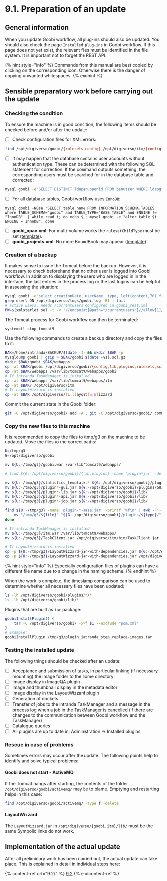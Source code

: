 # 9.1. Preparation of an update

## General information

When you update Goobi workflow, all plug-ins should also be updated. You should also check the page `Installed plug-ins` in Goobi workflow. If this page does not yet exist, the relevant files must be identified in the file system. It is important not to forget the REST API.

{% hint style="info" %}
Commands from this manual are best copied by clicking on the corresponding icon. Otherwise there is the danger of copying unwanted whitespaces.
{% endhint %}

## Sensible preparatory work before carrying out the update

### Checking the condition

To ensure the machine is in good condition, the following items should be checked before and/or after the update:

* [ ] Check configuration files for XML errors:

```bash
find /opt/digiverso/goobi/{rulesets,config} /opt/digiverso/itm/{config,templates} /etc/tomcat9  -name "*.xml" -exec xmllint --noout {} \;
```

* [ ] It may happen that the database contains user accounts without authentication type. These can be determined with the following SQL statement for correction. If the command outputs something, the corresponding users must be searched for in the database table and corrected:

```bash
mysql goobi -e'SELECT DISTINCT ldapgruppenid FROM benutzer WHERE ldapgruppenid NOT IN (SELECT ldapgruppenid FROM ldapgruppen) OR ldapgruppenid IS NULL'
```

* [ ] For all database tables, Goobi workflow uses `InnoDB`:

```
mysql goobi -NBse 'SELECT table_name FROM INFORMATION_SCHEMA.TABLES where TABLE_SCHEMA="goobi" and TABLE_TYPE="BASE TABLE" and ENGINE != "InnoDB"' | while read i; do echo $i; mysql goobi -e "alter table $i ENGINE = InnoDB"; done
```

* [ ] **goobi\_opac.xml**: For multi-volume works the `rulesetChildType` must be set ([template](https://github.com/intranda/goobi-workflow/blob/master/Goobi/install/config/goobi\_opac.xml#L36)).
* [ ] **goobi\_projects.xml**: No more BoundBook may appear ([template](https://github.com/intranda/goobi-workflow/blob/master/Goobi/install/config/goobi\_projects.xml)).

### Creation of a backup

It makes sense to issue the Tomcat before the backup. However, it is necessary to check beforehand that no other user is logged into Goobi workflow. In addition to displaying the users who are logged in in the interface, the last entries in the process log or the last logins can be helpful in assessing the situation:

```bash
mysql goobi -e'select creationDate, userName, type, left(content,70) from journal order by creationDate desc limit 30'
grep user\ DN /opt/digiverso/logs/goobi.log -B1 | tail
# active users, needs /currentusers configured in goobi_rest.xml
PW=$(xmlstarlet sel -t -v '//endpoint[@path="/currentusers"]//allow[1]/@token' -n /opt/digiverso/goobi/config/goobi_rest.xml) && curl -X GET -H "token: $PW" localhost:8080/goobi/api/currentusers -s | jq
```

The Tomcat process for Goobi workflow can then be terminated:

```bash
systemctl stop tomcat9
```

Use the following commands to create a backup directory and copy the files to it:

```bash
BAK=/home/intranda/BACKUP/$(date -I) && mkdir $BAK -p
mysqldump goobi | gzip > $BAK/goobi.$(date +%s).sql.gz
mkdir $BAK/goobi $BAK/webapps
cp -at $BAK/goobi /opt/digiverso/goobi/{config,lib,plugins,rulesets,scripts,static_assets,xslt}
cp -at $BAK/webapps /var/lib/tomcat9/webapps/goobi
# If intranda TaskManager is installed
cp -at $BAK/webapps /var/lib/tomcat9/webapps/itm
cp -at $BAK/ /opt/digiverso/itm
# If LayoutWizzard is installed
cp -at $BAK /opt/digiverso/[L,l]ayout[w,W]izzard
```

Commit the current state in the Goobi folder:

```bash
git -C /opt/digiverso/goobi/ add -A ; git -C /opt/digiverso/goobi/ commit -a -m 'pre update'
```

### Copy the new files to this machine

It is recommended to copy the files to /tmp/g3 on the machine to be updated. Move the files to the correct paths:

```bash
U=/tmp/g3
G=/opt/digiverso/goobi

mv ${U:-/tmp/g3}/goobi.war /var/lib/tomcat9/webapps/

# find ${G:-/opt/digiverso/goobi}/{lib,plugins} -name 'plugin*jar' -delete

mv ${U:-/tmp/g3}/statistics_template.* ${G:-/opt/digiverso/goobi}/plugins/statistics/
mv ${U:-/tmp/g3}/plugin*-gui.jar ${G:-/opt/digiverso/goobi}/plugins/GUI/
mv ${U:-/tmp/g3}/plugin*-lib.jar ${G:-/opt/digiverso/goobi}/lib/
mv ${U:-/tmp/g3}/plugin*-api.jar ${G:-/opt/digiverso/goobi}/lib/
mv ${U:-/tmp/g3}/plugin*-job.jar ${G:-/opt/digiverso/goobi}/lib/

find ${U:-/tmp/g3} -name 'plugin-*-base.jar' -printf '%f\n' | awk -F'-' '{print $0"\t"$2}' | while read -r file type; do
    mv "/tmp/g3/${file}" "${G:-/opt/digiverso/goobi}/plugins/${type}/"
done

# If intranda TaskManager is installed
mv ${U:-/tmp/g3}/itm.war /var/lib/tomcat9/webapps/
mv ${U:-/tmp/g3}/TaskClient.jar /opt/digiverso/itm/bin/TaskClient.jar

# If LayoutWizzard is installed
cp -p ${U:-/tmp/g3}/LayoutWizzard-jar-with-dependencies.jar ${G:-/opt/digiverso/goobi}/lib/
cp -p ${U:-/tmp/g3}/LayoutWizzard-jar-with-dependencies.jar /opt/digiverso/itm/lib/
```

{% hint style="info" %}
Especially configuration files of plugins can have a different file name due to a change in the naming scheme.
{% endhint %}

When the work is complete, the timestamp comparison can be used to determine whether all necessary files have been updated:

```bash
ls -lh /opt/digiverso/goobi/plugins/*/*
ls -lh /opt/digiverso/goobi/lib/*
```

Plugins that are built as `tar` package:

```bash
goobiInstallPlugin() {
    tar -C /opt/digiverso/goobi/ -xvf $1 --exclude "pom.xml"
}
# Example:
goobiInstallPlugin /tmp/g3/plugin_intranda_step_replace-images.tar
```

### Testing the installed update

The following things should be checked after an update:

* [ ] Acceptance and submission of tasks, in particular linking (if necessary mounting) the image folder to the home directory
* [ ] Image display in ImageQA plugin
* [ ] Image and thumbnail display in the metadata editor
* [ ] Image display in the LayoutWizzard plugin
* [ ] Generation of dockets
* [ ] Transfer of jobs to the intranda TaskManager and a message in the process log when a job in the TaskManager is cancelled (if there are changes to the communication between Goobi workflow and the TaskManager)
* [ ] Catalogue queries
* [ ] All plugins are up to date in: Administration -> Installed plugins

### Rescue in case of problems

Sometimes errors may occur after the update. The following points help to identify and solve typical problems:

#### Goobi does not start - ActiveMQ

If the Tomcat hangs after starting, the contents of the folder `/opt/digiverso/goobi/activemq/` may be to blame. Emptying and restarting helps in this case:

```bash
find /opt/digiverso/goobi/activemq/ -type f -delete
```

#### **LayoutWizzard**

The `LayoutWizzard.jar` in `/opt/digiverso/{goobi,itm}/lib/` must be the same Symbolic links do not work.

## Implementation of the actual update

After all preliminary work has been carried out, the actual update can take place. This is explained in detail in individual steps here:

{% content-ref url="9.2/" %}
[9.2](9.2/)
{% endcontent-ref %}
